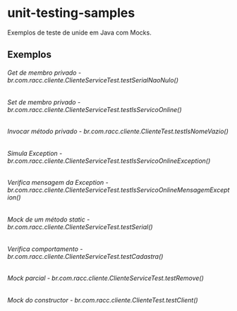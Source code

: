 # unit-testing-samples
Exemplos de teste de unide em Java com Mocks.


## Exemplos
###### Get de membro privado - br.com.racc.cliente.ClienteServiceTest.testSerialNaoNulo()
###### Set de membro privado - br.com.racc.cliente.ClienteServiceTest.testIsServicoOnline()
###### Invocar método privado - br.com.racc.cliente.ClienteTest.testIsNomeVazio()
###### Simula Exception - br.com.racc.cliente.ClienteServiceTest.testIsServicoOnlineException()
###### Verifica mensagem da Exception - br.com.racc.cliente.ClienteServiceTest.testIsServicoOnlineMensagemException()
###### Mock de um método static - br.com.racc.cliente.ClienteServiceTest.testSerial()
###### Verifica comportamento - br.com.racc.cliente.ClienteServiceTest.testCadastra()
###### Mock parcial - br.com.racc.cliente.ClienteServiceTest.testRemove()
###### Mock do constructor - br.com.racc.cliente.ClienteTest.testClient()